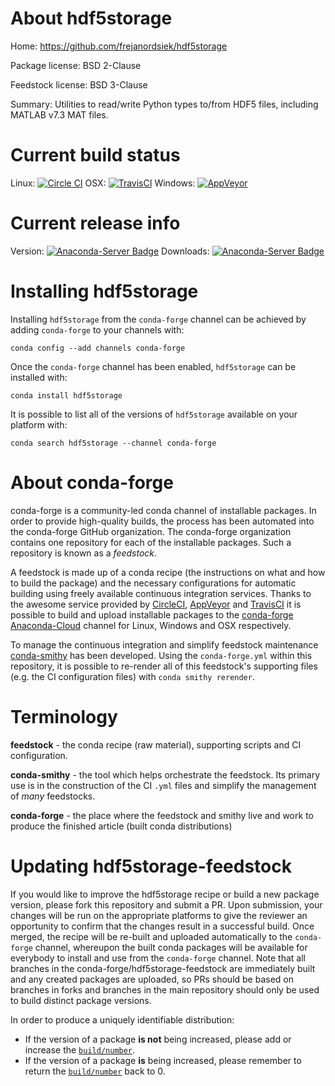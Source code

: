 About hdf5storage
=================

Home: https://github.com/frejanordsiek/hdf5storage

Package license: BSD 2-Clause

Feedstock license: BSD 3-Clause

Summary: Utilities to read/write Python types to/from HDF5 files, including MATLAB v7.3 MAT files.



Current build status
====================

Linux: [![Circle CI](https://circleci.com/gh/conda-forge/hdf5storage-feedstock.svg?style=shield)](https://circleci.com/gh/conda-forge/hdf5storage-feedstock)
OSX: [![TravisCI](https://travis-ci.org/conda-forge/hdf5storage-feedstock.svg?branch=master)](https://travis-ci.org/conda-forge/hdf5storage-feedstock)
Windows: [![AppVeyor](https://ci.appveyor.com/api/projects/status/github/conda-forge/hdf5storage-feedstock?svg=True)](https://ci.appveyor.com/project/conda-forge/hdf5storage-feedstock/branch/master)

Current release info
====================
Version: [![Anaconda-Server Badge](https://anaconda.org/conda-forge/hdf5storage/badges/version.svg)](https://anaconda.org/conda-forge/hdf5storage)
Downloads: [![Anaconda-Server Badge](https://anaconda.org/conda-forge/hdf5storage/badges/downloads.svg)](https://anaconda.org/conda-forge/hdf5storage)

Installing hdf5storage
======================

Installing `hdf5storage` from the `conda-forge` channel can be achieved by adding `conda-forge` to your channels with:

```
conda config --add channels conda-forge
```

Once the `conda-forge` channel has been enabled, `hdf5storage` can be installed with:

```
conda install hdf5storage
```

It is possible to list all of the versions of `hdf5storage` available on your platform with:

```
conda search hdf5storage --channel conda-forge
```


About conda-forge
=================

conda-forge is a community-led conda channel of installable packages.
In order to provide high-quality builds, the process has been automated into the
conda-forge GitHub organization. The conda-forge organization contains one repository
for each of the installable packages. Such a repository is known as a *feedstock*.

A feedstock is made up of a conda recipe (the instructions on what and how to build
the package) and the necessary configurations for automatic building using freely
available continuous integration services. Thanks to the awesome service provided by
[CircleCI](https://circleci.com/), [AppVeyor](http://www.appveyor.com/)
and [TravisCI](https://travis-ci.org/) it is possible to build and upload installable
packages to the [conda-forge](https://anaconda.org/conda-forge)
[Anaconda-Cloud](http://docs.anaconda.org/) channel for Linux, Windows and OSX respectively.

To manage the continuous integration and simplify feedstock maintenance
[conda-smithy](http://github.com/conda-forge/conda-smithy) has been developed.
Using the ``conda-forge.yml`` within this repository, it is possible to re-render all of
this feedstock's supporting files (e.g. the CI configuration files) with ``conda smithy rerender``.


Terminology
===========

**feedstock** - the conda recipe (raw material), supporting scripts and CI configuration.

**conda-smithy** - the tool which helps orchestrate the feedstock.
                   Its primary use is in the construction of the CI ``.yml`` files
                   and simplify the management of *many* feedstocks.

**conda-forge** - the place where the feedstock and smithy live and work to
                  produce the finished article (built conda distributions)


Updating hdf5storage-feedstock
==============================

If you would like to improve the hdf5storage recipe or build a new
package version, please fork this repository and submit a PR. Upon submission,
your changes will be run on the appropriate platforms to give the reviewer an
opportunity to confirm that the changes result in a successful build. Once
merged, the recipe will be re-built and uploaded automatically to the
`conda-forge` channel, whereupon the built conda packages will be available for
everybody to install and use from the `conda-forge` channel.
Note that all branches in the conda-forge/hdf5storage-feedstock are
immediately built and any created packages are uploaded, so PRs should be based
on branches in forks and branches in the main repository should only be used to
build distinct package versions.

In order to produce a uniquely identifiable distribution:
 * If the version of a package **is not** being increased, please add or increase
   the [``build/number``](http://conda.pydata.org/docs/building/meta-yaml.html#build-number-and-string).
 * If the version of a package **is** being increased, please remember to return
   the [``build/number``](http://conda.pydata.org/docs/building/meta-yaml.html#build-number-and-string)
   back to 0.
